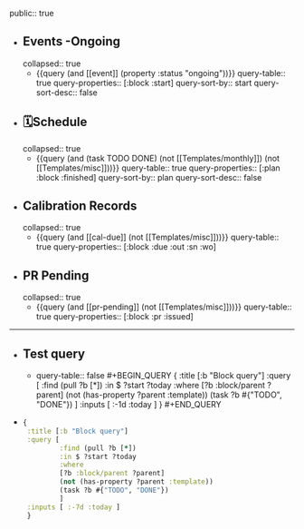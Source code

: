 public:: true

- ## Events -Ongoing
  collapsed:: true
	- {{query (and [[event]] (property :status "ongoing"))}}
	  query-table:: true
	  query-properties:: [:block :start]
	  query-sort-by:: start
	  query-sort-desc:: false
- ## 🗓️Schedule
  collapsed:: true
	- {{query (and (task TODO DONE) (not [[Templates/monthly]]) (not [[Templates/misc]]))}}
	  query-table:: true
	  query-properties:: [:plan :block :finished]
	  query-sort-by:: plan
	  query-sort-desc:: false
- ## Calibration Records
  collapsed:: true
	- {{query (and [[cal-due]] (not [[Templates/misc]]))}}
	  query-table:: true
	  query-properties:: [:block :due :out :sn :wo]
- ## PR Pending
  collapsed:: true
	- {{query (and [[pr-pending]] (not [[Templates/misc]]))}}
	  query-table:: true
	  query-properties:: [:block :pr :issued]
- ---
- ## Test query
	- query-table:: false
	  #+BEGIN_QUERY
	  {
	   :title [:b "Block query"]
	   :query [
	           :find (pull ?b [*])
	           :in $ ?start ?today
	           :where
	           [?b :block/parent ?parent]
	           (not (has-property ?parent :template))
	           (task ?b #{"TODO", "DONE"})
	           ]
	   :inputs [ :-1d :today ]
	   }
	  #+END_QUERY
- ```Clojure
  {
   :title [:b "Block query"]
   :query [
           :find (pull ?b [*])
           :in $ ?start ?today
           :where
           [?b :block/parent ?parent]
           (not (has-property ?parent :template))
           (task ?b #{"TODO", "DONE"})
           ]
   :inputs [ :-7d :today ]
   }
  ```